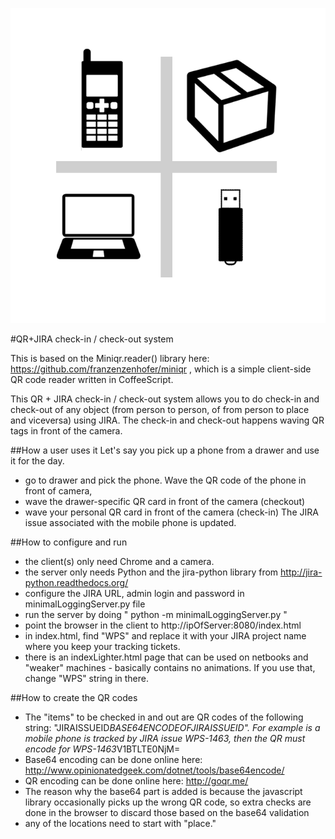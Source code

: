 ![icon](https://raw.githubusercontent.com/davidedc/QR-and-JIRA-check-in-check-out-system/master/objectIcon.png)

#QR+JIRA check-in / check-out system

This is based on the Miniqr.reader() library here: https://github.com/franzenzenhofer/miniqr , which is a simple client-side QR code reader written in CoffeeScript.

This QR + JIRA check-in / check-out system allows you to do check-in and check-out of any object (from person to person, of from person to place and viceversa) using JIRA. The check-in and check-out happens waving QR tags in front of the camera.

##How a user uses it
Let's say you pick up a phone from a drawer and use it for the day.
 * go to drawer and pick the phone. Wave the QR code of the phone in front of camera,
 * wave the drawer-specific QR card in front of the camera (checkout)
 * wave your personal QR card in front of the camera (check-in)
The JIRA issue associated with the mobile phone is updated.

##How to configure and run
 * the client(s) only need Chrome and a camera.
 * the server only needs Python and the jira-python library from http://jira-python.readthedocs.org/
 * configure the JIRA URL, admin login and password in minimalLoggingServer.py file
 * run the server by doing " python -m minimalLoggingServer.py "
 * point the browser in the client to http://ipOfServer:8080/index.html
 * in index.html, find "WPS" and replace it with your JIRA project name where you keep your tracking tickets.
 * there is an indexLighter.html page that can be used on netbooks and "weaker" machines - basically contains no animations. If you use that, change "WPS" string in there.

##How to create the QR codes
 * The "items" to be checked in and out are QR codes of the following string: "JIRAISSUEID*BASE64ENCODEOFJIRAISSUEID". For example is a mobile phone is tracked by JIRA issue WPS-1463, then the QR must encode for WPS-1463*V1BTLTE0NjM=
 * Base64 encoding can be done online here:  http://www.opinionatedgeek.com/dotnet/tools/base64encode/
 * QR encoding can be done online here: http://goqr.me/
 * The reason why the base64 part is added is because the javascript library occasionally picks up the wrong QR code, so extra checks are done in the browser to discard those based on the base64 validation
 * any of the locations need to start with "place."
